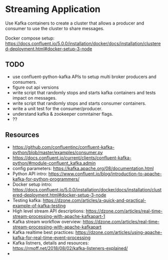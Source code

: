 # Streaming Application

Use Kafka containers to create a cluster that allows a producer and consumer to use the cluster to share messages.

Docker compose setup: https://docs.confluent.io/5.0.0/installation/docker/docs/installation/clustered-deployment.html#docker-setup-3-node

## TODO

- use confluent-python-kafka APIs to setup multi broker producers and consumers.
- figure out api versions
- write script that randomly stops and starts kafka containers and tests impact on messages.
- write script that randomly stops and starts consumer containers.
- write a unit test for the consumer/producer.
- understand kafka & zookeeper comntainer flags.
- ??


## Resources

- https://github.com/confluentinc/confluent-kafka-python/blob/master/examples/consumer.py
- https://docs.confluent.io/current/clients/confluent-kafka-python/#module-confluent_kafka.admin
- config parameters: https://kafka.apache.org/08/documentation.html
- Python API intro: https://www.confluent.io/blog/introduction-to-apache-kafka-for-python-programmers/
- Docker setup intro: https://docs.confluent.io/5.0.0/installation/docker/docs/installation/clustered-deployment.html#docker-setup-3-node
- Testing kafka: https://dzone.com/articles/a-quick-and-practical-example-of-kafka-testing
- High level stream API descriptions: https://dzone.com/articles/real-time-stream-processing-with-apache-kafkapart-1
- Kafka stream workflow overview: https://dzone.com/articles/real-time-stream-processing-with-apache-kafkapart
- Kafka realtime best practices: https://dzone.com/articles/using-apache-kafka-for-real-time-event-processing
- Kafka listners, details and resources: https://rmoff.net/2018/08/02/kafka-listeners-explained/
-
